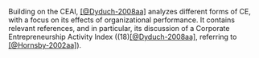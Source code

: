 Building on the CEAI, [[@Dyduch-2008aa]](t) analyzes different forms of CE, with a focus on its effects of organizational performance. It contains relevant references, and in particular, its discussion of a Corporate Entrepreneurship Activity Index ((18)[[@Dyduch-2008aa]](c), referring to [[@Hornsby-2002aa]](c)).